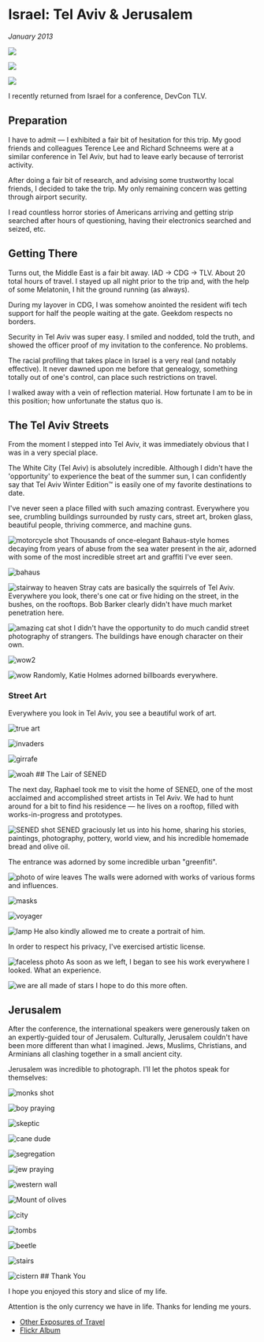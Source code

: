 # Israel: Tel Aviv & Jerusalem
*January 2013*





![](https://images.squarespace-cdn.com/content/v1/665498111876725f7613f1e6/1719666498142-IFEW2VW4GUGHECMTVWRN/98856-img.jpg)

![](http://images.squarespace-cdn.com/content/v1/665498111876725f7613f1e6/1719666449726-8YQG1EN02PVYKX2ZP11I/5dad5-61fcf-img.jpg)

![](http://images.squarespace-cdn.com/content/v1/665498111876725f7613f1e6/1719666468339-YDJQ2WHE1UHQ8FS5ET3W/21128-414b0-8477989339_7d696fb1ba_h.jpg)

I recently returned from Israel for a conference, DevCon TLV.

 ## Preparation

 I have to admit — I exhibited a fair bit of hesitation for this trip. My good friends and colleagues Terence Lee and Richard Schneems were at a similar conference in Tel Aviv, but had to leave early because of terrorist activity.

 After doing a fair bit of research, and advising some trustworthy local friends, I decided to take the trip. My only remaining concern was getting through airport security.

 I read countless horror stories of Americans arriving and getting strip searched after hours of questioning, having their electronics searched and seized, etc.

 ## Getting There

 Turns out, the Middle East is a fair bit away. IAD \-\> CDG \-\> TLV. About 20 total hours of travel. I stayed up all night prior to the trip and, with the help of some Melatonin, I hit the ground running (as always).

 During my layover in CDG, I was somehow anointed the resident wifi tech support for half the people waiting at the gate. Geekdom respects no borders.

 Security in Tel Aviv was super easy. I smiled and nodded, told the truth, and showed the officer proof of my invitation to the conference. No problems.

 The racial profiling that takes place in Israel is a very real (and notably effective). It never dawned upon me before that genealogy, something totally out of one's control, can place such restrictions on travel.

 I walked away with a vein of reflection material. How fortunate I am to be in this position; how unfortunate the status quo is.

 ## The Tel Aviv Streets

 From the moment I stepped into Tel Aviv, it was immediately obvious that I was in a very special place.

 The White City (Tel Aviv) is absolutely incredible. Although I didn't have the 'opportunity' to experience the beat of the summer sun, I can confidently say that Tel Aviv Winter Edition™ is easily one of my favorite destinations to date.

 I've never seen a place filled with such amazing contrast. Everywhere you see, crumbling buildings surrounded by rusty cars, street art, broken glass, beautiful people, thriving commerce, and machine guns.

 ![motorcycle shot](http://farm9.staticflickr.com/8109/8468902727_5a4199c4a0_h.jpg) Thousands of once\-elegant Bahaus\-style homes decaying from years of abuse from the sea water present in the air, adorned with some of the most incredible street art and graffiti I've ever seen.

 ![bahaus](http://farm9.staticflickr.com/8524/8471667123_e6fe7e9eb7_h.jpg)

![stairway to heaven](http://farm9.staticflickr.com/8247/8471672489_0dd68d080e_h.jpg) Stray cats are basically the squirrels of Tel Aviv. Everywhere you look, there's one cat or five hiding on the street, in the bushes, on the rooftops. Bob Barker clearly didn't have much market penetration here.

 ![amazing cat shot](http://farm9.staticflickr.com/8106/8471730453_1a7a9f05d7_h.jpg) I didn't have the opportunity to do much candid street photography of strangers. The buildings have enough character on their own.

 ![wow2](http://farm9.staticflickr.com/8229/8468993683_9f8d6babd2_h.jpg)

![wow](http://farm9.staticflickr.com/8111/8472755912_67a45ce87a_h.jpg) Randomly, Katie Holmes adorned billboards everywhere.

 ### Street Art

 Everywhere you look in Tel Aviv, you see a beautiful work of art.

 ![true art](http://farm9.staticflickr.com/8104/8471679097_0481f5ec63_h.jpg)

![invaders](http://farm9.staticflickr.com/8391/8468987323_ff412a97bf_h.jpg)

![girrafe](http://farm9.staticflickr.com/8240/8468977527_5487e6f0eb_b.jpg)

![woah](http://farm9.staticflickr.com/8516/8470046304_82c6424bb5_h.jpg) ## The Lair of SENED

 The next day, Raphael took me to visit the home of SENED, one of the most acclaimed and accomplished street artists in Tel Aviv. We had to hunt around for a bit to find his residence — he lives on a rooftop, filled with works\-in\-progress and prototypes.

 ![SENED shot](http://farm9.staticflickr.com/8250/8485708381_5012413831_h.jpg) SENED graciously let us into his home, sharing his stories, paintings, photography, pottery, world view, and his incredible homemade bread and olive oil.

 The entrance was adorned by some incredible urban "greenfiti".

 ![photo of wire leaves](http://farm9.staticflickr.com/8252/8485708009_a2d4470759_h.jpg) The walls were adorned with works of various forms and influences.

 ![masks](http://farm9.staticflickr.com/8519/8479923111_bffce365ab_h.jpg)

![voyager](http://farm9.staticflickr.com/8233/8480991542_c264bd6f61_h.jpg)

![lamp](http://farm9.staticflickr.com/8386/8479924975_3798c77f2a_h.jpg) He also kindly allowed me to create a portrait of him.

 In order to respect his privacy, I've exercised artistic license.

 ![faceless photo](http://farm9.staticflickr.com/8385/8508765154_3391d27d47_h.jpg) As soon as we left, I began to see his work everywhere I looked. What an experience.

 ![we are all made of stars](http://farm9.staticflickr.com/8101/8485708937_0faec4dc5d_h.jpg) I hope to do this more often.

 ## Jerusalem

 After the conference, the international speakers were generously taken on an expertly\-guided tour of Jerusalem. Culturally, Jerusalem couldn't have been more different than what I imagined. Jews, Muslims, Christians, and Arminians all clashing together in a small ancient city.

 Jerusalem was incredible to photograph. I'll let the photos speak for themselves:

![monks shot](http://farm9.staticflickr.com/8093/8490437466_fb8279421b_h.jpg)

![boy praying](http://farm9.staticflickr.com/8388/8479082672_672104f956_h.jpg)

![skeptic](http://farm9.staticflickr.com/8099/8477989339_7d696fb1ba_h.jpg)

![cane dude](http://farm9.staticflickr.com/8378/8479003194_fd55494887_h.jpg)

![segregation](http://farm9.staticflickr.com/8391/8478983522_a4e9dd6d86_h.jpg)

![jew praying](http://farm9.staticflickr.com/8244/8477912609_48b8219497_h.jpg)

![western wall](http://farm9.staticflickr.com/8365/8478990402_9d4505d1ac_h.jpg)

![Mount of olives](http://farm9.staticflickr.com/8365/8478927446_bb2c676715_h.jpg)

![city](http://farm9.staticflickr.com/8085/8478967834_a64726a6c9_h.jpg)

![tombs](http://farm9.staticflickr.com/8093/8477859179_98fdc4ddef_h.jpg)

![beetle](http://farm9.staticflickr.com/8235/8477842487_65743ec796_h.jpg)

![stairs](http://farm9.staticflickr.com/8236/8477948501_89c87d7935_h.jpg)

![cistern](http://farm9.staticflickr.com/8228/8477968681_9ce3c9d098_h.jpg) ## Thank You

 I hope you enjoyed this story and slice of my life.

 Attention is the only currency we have in life. Thanks for lending me yours.

 * [Other Exposures of Travel](http://static.squarespace.com/static/533ad9bde4b098d084a846b1/533d64b0e4b05778b6aa60f8/533d65a1e4b05778b6aa74ac/1396532641049/travel?format=original)
* [Flickr Album](http://www.flickr.com/photos/kennethreitz/sets/72157632758808680/)
